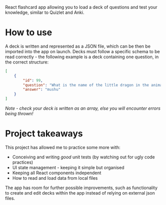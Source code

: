 React flashcard app allowing you to load a deck of questions and test your knowledge, similar to Quizlet and Anki. 

# How to use
A deck is written and represented as a JSON file, which can be then be imported into the app on launch. Decks must follow a specific schema to be read correctly - the following example is a deck containing one question, in the correct structure:

```json
[
    {
        "id": 99,
        "question": "What is the name of the little dragon in the animated movie Mulan?",
        "answer": "mushu"
    }
]
```

*Note - check your deck is written as an array, else you will encounter errors being thrown!*

# Project takeaways
This project has allowed me to practice some more with:
- Conceiving and writing *good* unit tests (by watching out for ugly code practices)
- UI state management - keeping it simple but organised
- Keeping all React components independent
- How to read and load data from local files

The app has room for further possible improvements, such as functionality to create and edit decks within the app instead of relying on external json files.
